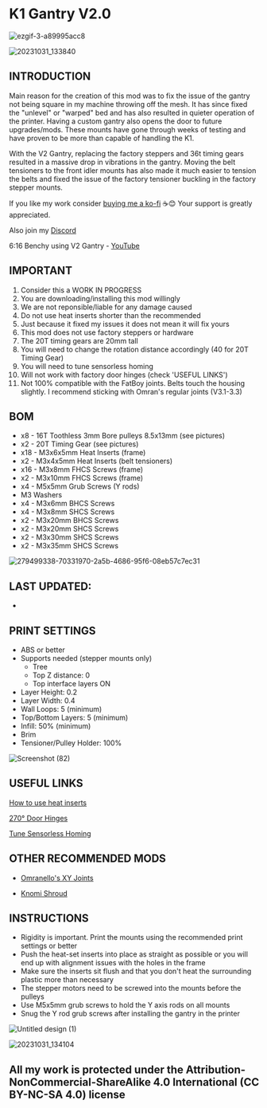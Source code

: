 # K1 Gantry V2.0

![ezgif-3-a89995acc8](https://github.com/D3vil-Design/K1-Hardware-Mods/assets/145330457/475cc206-f42c-472a-8ee5-146243c41500)

![20231031_133840](https://github.com/D3vil-Design/K1-Hardware-Mods/assets/145330457/8a0353cc-63a8-4090-a15d-ccf6a3a0fe3d)

## INTRODUCTION
Main reason for the creation of this mod was to fix the issue of the gantry not being square in my machine throwing off the mesh. It has since fixed the "unlevel" or "warped" bed and has also resulted in quieter operation of the printer. Having a custom gantry also opens the door to future upgrades/mods. These mounts have gone through weeks of testing and have proven to be more than capable of handling the K1. 

With the V2 Gantry, replacing the factory steppers and 36t timing gears resulted in a massive drop in vibrations in the gantry. Moving the belt tensioners to the front idler mounts has also made it much easier to tension the belts and fixed the issue of the factory tensioner buckling in the factory stepper mounts.

If you like my work consider [buying me a ko-fi](https://ko-fi.com/derrickdarrell) ☕😊 Your support is greatly appreciated.

Also join my [Discord](http://discord.gg/novusterminus)

6:16 Benchy using V2 Gantry - [YouTube](https://www.youtube.com/watch?v=GfOL87u7CSw&ab_channel=DerrickDarrell)


## IMPORTANT
 
 1. Consider this a WORK IN PROGRESS
 2. You are downloading/installing this mod willingly
 3. We are not reponsible/liable for any damage caused
 4. Do not use heat inserts shorter than the recommended
 5. Just because it fixed my issues it does not mean it will fix yours
 6. This mod does not use factory steppers or hardware
 7. The 20T timing gears are 20mm tall
 8. You will need to change the rotation distance accordingly (40 for 20T Timing Gear)
 9. You will need to tune sensorless homing
 10. Will not work with factory door hinges (check 'USEFUL LINKS')
 11. Not 100% compatible with the FatBoy joints. Belts touch the housing slightly. I recommend sticking with Omran's regular joints (V3.1-3.3)


## BOM

- x8 - 16T Toothless 3mm Bore pulleys 8.5x13mm (see pictures)
- x2 - 20T Timing Gear (see pictures)
- x18 - M3x6x5mm Heat Inserts (frame)
- x2 - M3x4x5mm Heat Inserts (belt tensioners)
- x16 - M3x8mm FHCS Screws (frame)
- x2 - M3x10mm FHCS Screws (frame)
- x4 - M5x5mm Grub Screws (Y rods)
- M3 Washers
- x4 - M3x6mm BHCS Screws
- x4 - M3x8mm SHCS Screws
- x2 - M3x20mm BHCS Screws
- x2 - M3x20mm SHCS Screws
- x2 - M3x30mm SHCS Screws
- x2 - M3x35mm SHCS Screws


![279499338-70331970-2a5b-4686-95f6-08eb57c7ec31](https://github.com/D3vil-Design/K1-Hardware-Mods/assets/145330457/b1e67a67-546e-483f-a30b-e98911ec4340)



## LAST UPDATED:
-


## PRINT SETTINGS

- ABS or better
- Supports needed (stepper mounts only)
   - Tree
   - Top Z distance: 0
   - Top interface layers ON
- Layer Height: 0.2
- Layer Width: 0.4
- Wall Loops: 5 (minimum)
- Top/Bottom Layers: 5 (minimum)
- Infill: 50% (minimum)
- Brim
- Tensioner/Pulley Holder: 100%


![Screenshot (82)](https://github.com/D3vil-Design/K1-Hardware-Mods/assets/145330457/6eaa71a6-b0f3-469a-9d04-f10e14413038)


## USEFUL LINKS

[How to use heat inserts](https://ultimaker.com/learn/how-to-use-heat-set-inserts-to-securely-fasten-3d-printed-parts/)

[270° Door Hinges](https://www.printables.com/model/526107-creality-k1-270deg-door-hinges-w-door-latch)

[Tune Sensorless Homing](https://www.klipper3d.org/TMC_Drivers.html?h=sensorless#sensorless-homing)


## OTHER RECOMMENDED MODS

- [Omranello's XY Joints](https://github.com/D3vil-Design/K1-Hardware-Mods/tree/main/K1%20XY%20joints%20V3.1)

- [Knomi Shroud](https://makerworld.com/en/models/179287)



## INSTRUCTIONS

- Rigidity is important. Print the mounts using the recommended print settings or better
- Push the heat-set inserts into place as straight as possible or you will end up with alignment issues with the holes in the frame
- Make sure the inserts sit flush and that you don't heat the surrounding plastic more than necessary
- The stepper motors need to be screwed into the mounts before the pulleys
- Use M5x5mm grub screws to hold the Y axis rods on all mounts
- Snug the Y rod grub screws after installing the gantry in the printer

![Untitled design (1)](https://github.com/D3vil-Design/K1-Hardware-Mods/assets/145330457/8325d35b-5e94-4910-8e5a-144959c1d55e)

![20231031_134104](https://github.com/D3vil-Design/K1-Hardware-Mods/assets/145330457/2ca411f0-cd67-4cef-8942-e0dab0cb3d54)


## All my work is protected under the **Attribution-NonCommercial-ShareAlike 4.0 International (CC BY-NC-SA 4.0)** license
